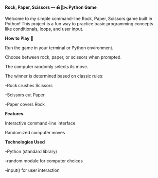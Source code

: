 **Rock, Paper, Scissors — 🪨📄✂️ Python Game**

Welcome to my simple command-line Rock, Paper, Scissors game built in Python! This project is a fun way to practice basic programming concepts like conditionals, loops, and user input.

**How to Play 🚀**

Run the game in your terminal or Python environment.

Choose between rock, paper, or scissors when prompted.

The computer randomly selects its move.

The winner is determined based on classic rules:

-Rock crushes Scissors

-Scissors cut Paper

-Paper covers Rock

**Features**

Interactive command-line interface

Randomized computer moves

**Technologies Used**

-Python (standard library)

-random module for computer choices

-input() for user interaction
